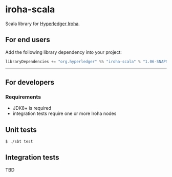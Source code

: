 # iroha-scala

Scala library for [Hyperledger Iroha](https://github.com/hyperledger/iroha).

## For end users

Add the following library dependency into your project:

```scala
libraryDependencies += "org.hyperledger" %% "iroha-scala" % "1.06-SNAPSHOT"
```

----

## For developers

### Requirements

 * JDK8+ is required
 * integration tests require one or more Iroha nodes


## Unit tests

```sh
$ ./sbt test
```

## Integration tests

TBD
